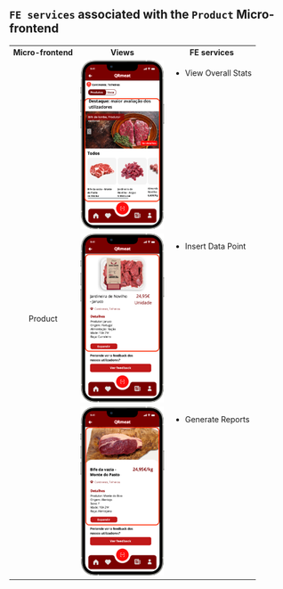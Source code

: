 
## `FE services` associated with the `Product` Micro-frontend

<table>
  <tr>
    <th>Micro-frontend</th>
    <th>Views</th>
    <th>FE services</th>
  </tr>
  <tr>
    <td rowspan="5" style="text-align: center;">Product</td>
    <td><img src="https://github.com/DuarteVDG/aw-project/blob/main/fe-services/images/Product1.png?raw=true" style="width: 150px; height: auto;" /></td>
    <td style="vertical-align: top;">
      <ul>
        <li>View Overall Stats</li>
      </ul>
    </td>
  </tr>
  <tr>
    <td><img src="https://github.com/DuarteVDG/aw-project/blob/main/fe-services/images/Product2.png?raw=true" style="width: 150px; height: auto;" /></td>
    <td style="vertical-align: top;">
      <ul>
        <li>Insert Data Point</li>
      </ul>
    </td>
  </tr>
  <tr>
    <td><img src="https://github.com/DuarteVDG/aw-project/blob/main/fe-services/images/Product3.png?raw=true" style="width: 150px; height: auto;" /></td>
    <td style="vertical-align: top;">
      <ul>
        <li>Generate Reports</li>
      </ul>
    </td>
  </tr>
</table>
